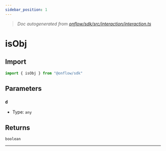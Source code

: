 ```yaml
---
sidebar_position: 1
---
```


> _Doc autogenerated from [onflow/sdk/src/interaction/interaction.ts](https://github.com/onflow/fcl-js/tree/master/packages/sdk/src/interaction/interaction.ts)_

# isObj


## Import

```typescript
import { isObj } from "@onflow/sdk"
```


## Parameters

### `d` 
- Type: `any`



## Returns

`boolean`


---